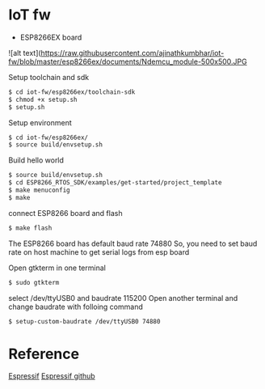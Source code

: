 
# IoT fw

- ESP8266EX board

![alt text](https://raw.githubusercontent.com/ajinathkumbhar/iot-fw/blob/master/esp8266ex/documents/Ndemcu_module-500x500.JPG

Setup toolchain and sdk
```sh
$ cd iot-fw/esp8266ex/toolchain-sdk
$ chmod +x setup.sh
$ setup.sh
```
Setup environment
```sh
$ cd iot-fw/esp8266ex/
$ source build/envsetup.sh
```

Build hello world
```sh
$ source build/envsetup.sh
$ cd ESP8266_RTOS_SDK/examples/get-started/project_template
$ make menuconfig
$ make
```
connect ESP8266 board and flash
```sh
$ make flash
```
The ESP8266 board has default baud rate 74880
So, you need to set baud rate on host machine to get
serial logs from esp board

Open gtkterm in one terminal
```sh
$ sudo gtkterm
```
select /dev/ttyUSB0 and baudrate 115200
Open another terminal and change baudrate with folloing command
```sh
$ setup-custom-baudrate /dev/ttyUSB0 74880
```

# Reference

[Espressif](https://www.espressif.com/en/products/hardware/esp-wroom-02/overview)
[Espressif github](https://github.com/espressif)
